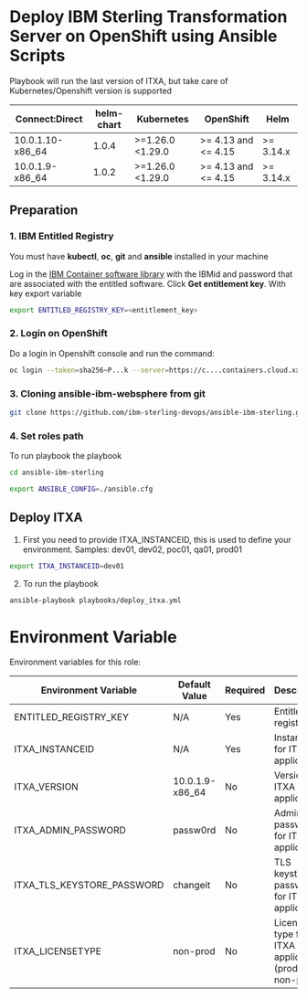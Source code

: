 # Deploy IBM Sterling Transformation Server on OpenShift using Ansible Scripts

Playbook will run the last version of ITXA, but take care of Kubernetes/Openshift version is supported

| Connect:Direct   | helm-chart | Kubernetes          | OpenShift           | Helm      |
|------------------|------------|---------------------|---------------------|-----------|
| 10.0.1.10-x86_64 | 1.0.4      | >=1.26.0 <1.29.0    | >= 4.13 and <= 4.15 | >= 3.14.x |
| 10.0.1.9-x86_64  | 1.0.2      | >=1.26.0 <1.29.0    | >= 4.13 and <= 4.15 | >= 3.14.x |

## Preparation

### 1. IBM Entitled Registry

You must have **kubectl**, **oc**, **git** and **ansible** installed in your machine

Log in the [IBM Container software library](https://myibm.ibm.com/products-services/containerlibrary) with the IBMid and password that are associated with the entitled software. Click **Get entitlement key**. With key export variable

```bash 
export ENTITLED_REGISTRY_KEY=<entitlement_key>
```

### 2. Login on OpenShift

Do a login in Openshift console and run the command:

```bash 
oc login --token=sha256~P...k --server=https://c....containers.cloud.xxx.com:31234
```

### 3. Cloning ansible-ibm-websphere from git

```bash 
git clone https://github.com/ibm-sterling-devops/ansible-ibm-sterling.git
```

### 4. Set roles path

To run playbook the playbook

```bash 
cd ansible-ibm-sterling

export ANSIBLE_CONFIG=./ansible.cfg 
```

## Deploy ITXA

1) First you need to provide ITXA_INSTANCEID, this is used to define your environment. Samples: dev01, dev02, poc01, qa01, prod01

```bash 
export ITXA_INSTANCEID=dev01
```

2) To run the playbook

```bash 
ansible-playbook playbooks/deploy_itxa.yml
```

# Environment Variable

Environment variables for this role:

| Environment Variable          | Default Value        | Required | Description                                      |
|-------------------------------|----------------------|----------|--------------------------------------------------|
| ENTITLED_REGISTRY_KEY         | N/A                  | Yes      | Entitlement registry key                         |
| ITXA_INSTANCEID               | N/A                  | Yes      | Instance ID for ITXA application                 |
| ITXA_VERSION                  | 10.0.1.9-x86_64      | No       | Version of ITXA application                      |
| ITXA_ADMIN_PASSWORD           | passw0rd             | No       | Admin password for ITXA application              |
| ITXA_TLS_KEYSTORE_PASSWORD    | changeit             | No       | TLS keystore password for ITXA application       |
| ITXA_LICENSETYPE              | non-prod             | No       | License type for ITXA application (prod or non-prod) |

